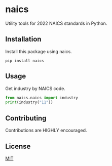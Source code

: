 # naics
Utility tools for 2022 NAICS standards in Python.

## Installation
Install this package using naics.
```
pip install naics
```

## Usage
Get industry by NAICS code.
```py
from naics.naics import industry
print(industry("11"))
```

## Contributing
Contributions are HIGHLY encouraged.

## License
[MIT](https://choosealicense.com/licenses/mit/)
